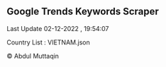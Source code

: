 

## Google Trends Keywords Scraper 
 
Last Update 02-12-2022 , 19:54:07

Country List :
VIETNAM.json



© Abdul Muttaqin 
